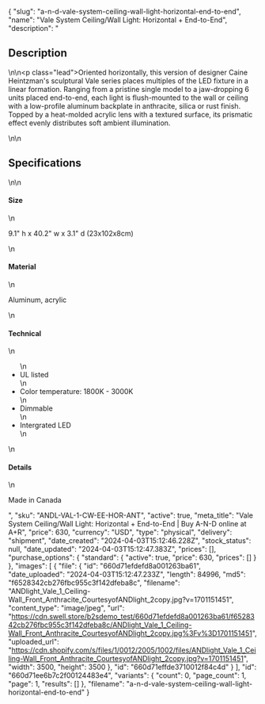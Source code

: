 {
  "slug": "a-n-d-vale-system-ceiling-wall-light-horizontal-end-to-end",
  "name": "Vale System Ceiling/Wall Light: Horizontal + End-to-End",
  "description": "<h2>Description</h2>\n<!-- split -->\n<p class=\"lead\">Oriented horizontally, this version of designer Caine Heintzman's sculptural Vale series places multiples of the LED fixture in a linear formation. Ranging from a pristine single model to a jaw-dropping 6 units placed end-to-end, each light is flush-mounted to the wall or ceiling with a low-profile aluminum backplate in anthracite, silica or rust finish. Topped by a heat-molded acrylic lens with a textured surface, its prismatic effect evenly distributes soft ambient illumination.</p>\n<!-- split -->\n<h2>Specifications</h2>\n<!-- split -->\n<h4>Size</h4>\n<p>9.1\" h x 40.2\" w x 3.1\" d (23x102x8cm)</p>\n<h4>Material</h4>\n<p>Aluminum, acrylic</p>\n<h4>Technical</h4>\n<ul>\n<li>UL listed</li>\n<li>Color temperature: 1800K - 3000K</li>\n<li>Dimmable</li>\n<li>Intergrated LED</li>\n</ul>\n<h4>Details</h4>\n<p>Made in Canada</p>",
  "sku": "ANDL-VAL-1-CW-EE-HOR-ANT",
  "active": true,
  "meta_title": "Vale System Ceiling/Wall Light: Horizontal + End-to-End | Buy A-N-D online at A+R",
  "price": 630,
  "currency": "USD",
  "type": "physical",
  "delivery": "shipment",
  "date_created": "2024-04-03T15:12:46.228Z",
  "stock_status": null,
  "date_updated": "2024-04-03T15:12:47.383Z",
  "prices": [],
  "purchase_options": {
    "standard": {
      "active": true,
      "price": 630,
      "prices": []
    }
  },
  "images": [
    {
      "file": {
        "id": "660d71efdefd8a001263ba61",
        "date_uploaded": "2024-04-03T15:12:47.233Z",
        "length": 84996,
        "md5": "f6528342cb276fbc955c3f142dfeba8c",
        "filename": "ANDlight_Vale_1_Ceiling-Wall_Front_Anthracite_CourtesyofANDlight_2copy.jpg?v=1701151451",
        "content_type": "image/jpeg",
        "url": "https://cdn.swell.store/b2sdemo_test/660d71efdefd8a001263ba61/f6528342cb276fbc955c3f142dfeba8c/ANDlight_Vale_1_Ceiling-Wall_Front_Anthracite_CourtesyofANDlight_2copy.jpg%3Fv%3D1701151451",
        "uploaded_url": "https://cdn.shopify.com/s/files/1/0012/2005/1002/files/ANDlight_Vale_1_Ceiling-Wall_Front_Anthracite_CourtesyofANDlight_2copy.jpg?v=1701151451",
        "width": 3500,
        "height": 3500
      },
      "id": "660d71effde3710012f84c4d"
    }
  ],
  "id": "660d71ee6b7c2f00124483e4",
  "variants": {
    "count": 0,
    "page_count": 1,
    "page": 1,
    "results": []
  },
  "filename": "a-n-d-vale-system-ceiling-wall-light-horizontal-end-to-end"
}
